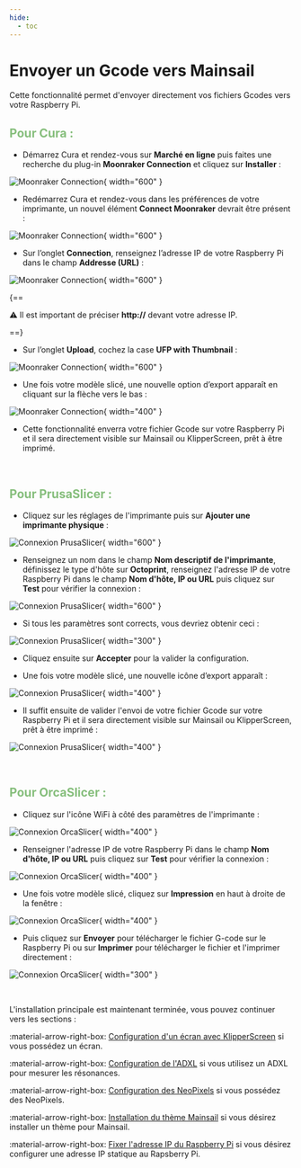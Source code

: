 ```yaml
---
hide:
  - toc
---
```


# Envoyer un Gcode vers Mainsail

Cette fonctionnalité permet d'envoyer directement vos fichiers Gcodes vers votre Raspberry Pi.


<h2 style="color:#86be7c"><b>Pour Cura :</b></h2>

- Démarrez Cura et rendez-vous sur **Marché en ligne** puis faites une recherche du plug-in **Moonraker Connection** et cliquez sur **Installer** :

![Moonraker Connection](../assets/img/configurations/moonraker-connection-1.png){ width="600" }

- Redémarrez Cura et rendez-vous dans les préférences de votre imprimante, un nouvel élément **Connect Moonraker** devrait être présent :

![Moonraker Connection](../assets/img/configurations/moonraker-connection-2.png){ width="600" }

- Sur l’onglet **Connection**, renseignez l’adresse IP de votre Raspberry Pi dans le champ **Addresse (URL)** :

![Moonraker Connection](../assets/img/configurations/moonraker-connection-3.png){ width="600" }

{==

:warning: Il est important de préciser **http://** devant votre adresse IP.

==}

- Sur l’onglet **Upload**, cochez la case **UFP with Thumbnail** :

![Moonraker Connection](../assets/img/configurations/moonraker-connection-4.png){ width="600" }

- Une fois votre modèle slicé, une nouvelle option d’export apparaît en cliquant sur la flèche vers le bas :

![Moonraker Connection](../assets/img/configurations/moonraker-connection-5.png){ width="400" }

- Cette fonctionnalité enverra votre fichier Gcode sur votre Raspberry Pi et il sera directement visible sur Mainsail ou KlipperScreen, prêt à être imprimé.

<br />

<h2 style="color:#86be7c"><b>Pour PrusaSlicer :</b></h2>

- Cliquez sur les réglages de l'imprimante puis sur **Ajouter une imprimante physique** :

![Connexion PrusaSlicer](../assets/img/configurations/prusaslicer-connection-1.png){ width="600" }

- Renseignez un nom dans le champ **Nom descriptif de l'imprimante**, définissez le type d'hôte sur **Octoprint**, renseignez l'adresse IP de votre Raspberry Pi dans le champ **Nom d'hôte, IP ou URL** puis cliquez sur **Test** pour vérifier la connexion :

![Connexion PrusaSlicer](../assets/img/configurations/prusaslicer-connection-2.png){ width="600" }

- Si tous les paramètres sont corrects, vous devriez obtenir ceci :

![Connexion PrusaSlicer](../assets/img/configurations/prusaslicer-connection-3.png){ width="300" }

- Cliquez ensuite sur **Accepter** pour la valider la configuration.

- Une fois votre modèle slicé, une nouvelle icône d’export apparaît :

![Connexion PrusaSlicer](../assets/img/configurations/prusaslicer-connection-4.png){ width="400" }

- Il suffit ensuite de valider l'envoi de votre fichier Gcode sur votre Raspberry Pi et il sera directement visible sur Mainsail ou KlipperScreen, prêt à être imprimé :

![Connexion PrusaSlicer](../assets/img/configurations/prusaslicer-connection-5.png){ width="400" }

<br />

<h2 style="color:#86be7c"><b>Pour OrcaSlicer :</b></h2>

- Cliquez sur l'icône WiFi à côté des paramètres de l'imprimante : 

![Connexion OrcaSlicer](../assets/img/configurations/orcaslicer-connection-1.png){ width="400" }

- Renseigner l'adresse IP de votre Raspberry Pi dans le champ **Nom d'hôte, IP ou URL** puis cliquez sur **Test** pour vérifier la connexion :

![Connexion OrcaSlicer](../assets/img/configurations/orcaslicer-connection-2.png){ width="400" }

- Une fois votre modèle slicé, cliquez sur **Impression** en haut à droite de la fenêtre :

![Connexion OrcaSlicer](../assets/img/configurations/orcaslicer-connection-3.png){ width="400" }

- Puis cliquez sur **Envoyer** pour télécharger le fichier G-code sur le Raspberry Pi ou sur **Imprimer** pour télécharger le fichier et l'imprimer directement :

![Connexion OrcaSlicer](../assets/img/configurations/orcaslicer-connection-4.png){ width="300" }

<br />

L'installation principale est maintenant terminée, vous pouvez continuer vers les sections :

:material-arrow-right-box: [Configuration d'un écran avec KlipperScreen](../configurations/ecran-avec-klipperscreen.md) si vous possédez un écran.

:material-arrow-right-box: [Configuration de l'ADXL](../configurations/adxl.md) si vous utilisez un ADXL pour mesurer les résonances.

:material-arrow-right-box: [Configuration des NeoPixels](../configurations/neopixels.md) si vous possédez des NeoPixels.

:material-arrow-right-box: [Installation du thème Mainsail](../configurations/theme-mainsail.md) si vous désirez installer un thème pour Mainsail.

:material-arrow-right-box: [Fixer l'adresse IP du Raspberry Pi](../configurations/fixer-adresse-ip.md) si vous désirez configurer une adresse IP statique au Rapsberry Pi.
